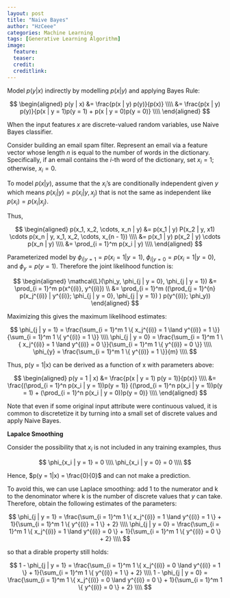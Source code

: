 ```yaml
---
layout: post
title: "Naive Bayes"
author: "HzCeee"
categories: Machine Learning
tags: [Generative Learning Algorithm]
image:
  feature: 
  teaser: 
  credit:
  creditlink:
---
```


Model $p(y\left|\right.x)$ indirectly by modelling $p(x|y)$ and applying Bayes Rule:

$$
\begin{aligned}
p(y | x) &= \frac{p(x | y) p(y)}{p(x)} \\\\
&= \frac{p(x | y) p(y)}{p(x | y = 1)p(y = 1) + p(x | y = 0)p(y = 0)} \\\\
\end{aligned}
$$

When the input features $x$ are discrete-valued random variables, use Naive Bayes classifier.

Consider building an email spam filter. Represent an email via a feature vector whose length $n$ is equal to the number of words in the dictionary. Specifically, if an email contains the $i$-th word of the dictionary, set $x_i = 1$; otherwise, $x_i = 0$.

To model $p(x|y)$, assume that the $x_i$’s are conditionally independent given $y$ which means $p(x_i|y) = p(x_i|y, x_j)$ that is not the same as independent like $p(x_i) = p(x_i|x_j)$.

Thus,

$$
\begin{aligned}
p(x_1, x_2, \cdots, x_n | y) &=
p(x_1 | y) P(x_2 | y, x1) \cdots p(x_n | y, x_1, x_2, \cdots, x_{n - 1}) \\\\
&= p(x_1 | y) p(x_2 | y) \cdots p(x_n | y) \\\\
&= \prod_{i = 1}^m p(x_i | y) \\\\
\end{aligned}
$$

Parameterized model by $\phi_{i|y = 1} = p(x_i = 1|y = 1)$, $\phi_{i|y = 0} = p(x_i = 1|y = 0)$, and $\phi_y = p(y = 1)$. Therefore the joint likelihood function is:

$$
\begin{aligned}
\mathcal{L}(\phi_y, \phi_{j | y = 0}, \phi_{j | y = 1}) &= \prod_{i = 1}^m p(x^{(i)}, y^{(i)}) \\
&= \prod_{i = 1}^m ((\prod_{j = 1}^{n} p(x_j^{(i)} | y^{(i)}; \phi_{j | y = 0}, \phi_{j | y = 1}) ) p(y^{(i)}; \phi_y))
\end{aligned}
$$

Maximizing this gives the maximum likelihood estimates:

$$
\phi_{j | y = 1} = \frac{\sum_{i = 1}^m 1 \{ x_j^{(i)} = 1 \land y^{(i)} = 1 \}}{\sum_{i = 1}^m 1 \{ y^{(i)} = 1 \}} \\\\
\phi_{j | y = 0} = \frac{\sum_{i = 1}^m 1 \{ x_j^{(i)} = 1 \land y^{(i)} = 0 \}}{\sum_{i = 1}^m 1 \{ y^{(i)} = 0 \}} \\\\
\phi_{y} = \frac{\sum_{i = 1}^m 1 \{ y^{(i)} = 1 \}}{m} \\\\
$$

Thus, p(y = 1|x) can be derived as a function of x with parameters above:

$$
\begin{aligned}
p(y = 1 | x) &= \frac{p(x | y = 1) p(y = 1)}{p(x)} \\\\
&= \frac{(\prod_{i = 1}^n p(x_i | y = 1))p(y = 1)}
{(\prod_{i = 1}^n p(x_i | y = 1))p(y = 1) + (\prod_{i = 1}^n p(x_i | y = 0))p(y = 0)} \\\\
\end{aligned}
$$

Note that even if some original input attribute were continuous valued, it is common to discretetize it by turning into a small set of discrete values and apply Naive Bayes.

**Lapalce Smoothing**

Consider the possibility that $x_i$ is not included in any training examples, thus

$$
\phi_{x_i | y = 1} = 0 \\\\
\phi_{x_i | y = 0} = 0 \\\\
$$

Hence, $p(y = 1|x) = \frac{0}{0}$ and can not make a prediction.

To avoid this, we can use Laplace smoothing: add 1 to the numerator and k to the denominator where k is the number of discrete values that $y$ can take. Therefore, obtain the following estimates of the parameters:

$$
\phi_{j | y = 1} = \frac{\sum_{i = 1}^m 1 \{ x_j^{(i)} = 1 \land y^{(i)} = 1 \} + 1}{\sum_{i = 1}^m 1 \{ y^{(i)} = 1 \} + 2} \\\\
\phi_{j | y = 0} = \frac{\sum_{i = 1}^m 1 \{ x_j^{(i)} = 1 \land y^{(i)} = 0 \} + 1}{\sum_{i = 1}^m 1 \{ y^{(i)} = 0 \} + 2} \\\\
$$

so that a dirable property still holds:

$$
1 - \phi_{j | y = 1} =
\frac{\sum_{i = 1}^m 1 \{ x_j^{(i)} = 0 \land y^{(i)} = 1 \} + 1}{\sum_{i = 1}^m 1 \{ y^{(i)} = 1 \} + 2} \\\\
1 - \phi_{j | y = 0} =
\frac{\sum_{i = 1}^m 1 \{ x_j^{(i)} = 0 \land y^{(i)} = 0 \} + 1}{\sum_{i = 1}^m 1 \{ y^{(i)} = 0 \} + 2} \\\\
$$
